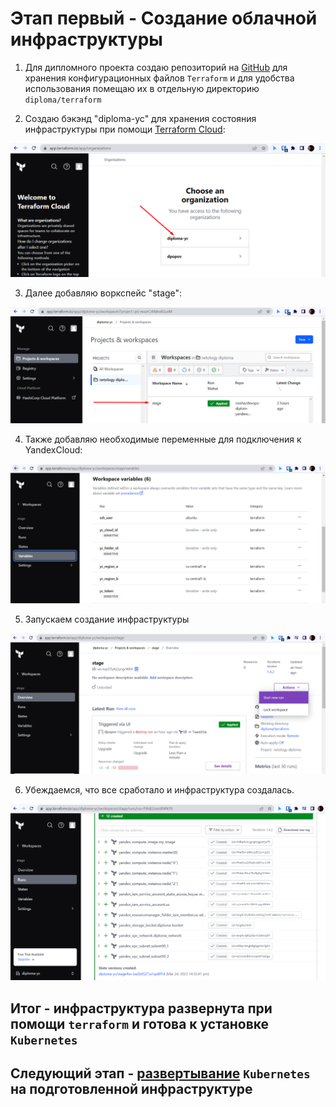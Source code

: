# Этап первый - Создание облачной инфраструктуры

1. Для дипломного проекта создаю репозиторий на [GitHub](https://github.com/rowhe/devops-diplom-yandexcloud.git) для хранения конфигурационных файлов `Terraform` и для удобства использования помещаю их в отдельную директорию `diploma/terraform` 


2. Создаю бэкэнд "diploma-yc" для хранения состояния инфраструктуры при помощи [Terraform Cloud](https://app.terraform.io/):

![diploma-yc](img/img.png)

3. Далее добавляю воркспейс "stage":

![ws_stage](img/img_1.png)

4. Также добавляю необходимые переменные для подключения к YandexCloud:

![variables](img/img_2.png)

5. Запускаем создание инфраструктуры

![run](img/img_3.png)

6. Убеждаемся, что все сработало и инфраструктура создалась.

![done](img/img_4.png)

## Итог - инфраструктура развернута при помощи `terraform` и готова к установке `Kubernetes`

## Следующий этап - [развертывание](../ansible/README.md) `Kubernetes` на подготовленной инфраструктуре